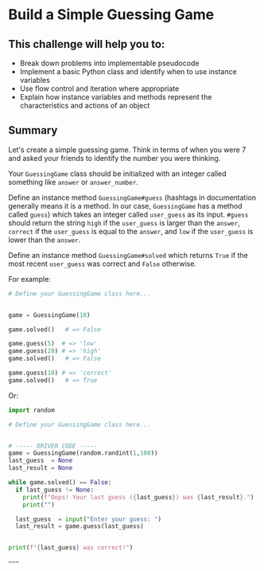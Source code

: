 # Build a Simple Guessing Game

## This challenge will help you to:
- Break down problems into implementable pseudocode
- Implement a basic Python class and identify when to use instance variables
- Use flow control and iteration where appropriate
- Explain how instance variables and methods represent the characteristics and actions of an object

## Summary
Let's create a simple guessing game. Think in terms of when you were 7 and asked your friends to identify the number you were thinking.

Your `GuessingGame` class should be initialized with an integer called something like `answer` or `answer_number`.

Define an instance method `GuessingGame#guess` (hashtags in documentation generally means it is a method. In our case, `GuessingGame` has a method called `guess`) which takes an integer called `user_guess` as its input. `#guess` should return the string `high` if the `user_guess` is larger than the `answer`, `correct` if the `user_guess` is equal to the `answer`, and `low` if the `user_guess` is lower than the `answer`.

Define an instance method `GuessingGame#solved` which returns `True` if the most recent `user_guess` was correct and `False` otherwise.

For example:

```python
# Define your GuessingGame class here...


game = GuessingGame(10)

game.solved()   # => False

game.guess(5)  # => 'low'
game.guess(20) # => 'high'
game.solved()   # => False

game.guess(10) # => 'correct'
game.solved()   # => True
```

Or:

```python
import random

# Define your GuessingGame class here...


# ----- DRIVER CODE -----
game = GuessingGame(random.randint(1,100))
last_guess  = None
last_result = None

while game.solved() == False:
  if last_guess != None: 
    print(f"Oops! Your last guess ({last_guess}) was {last_result}.")
    print("")

  last_guess  = input("Enter your guess: ")
  last_result = game.guess(last_guess)


print(f"{last_guess} was correct!")
```
```~~~```